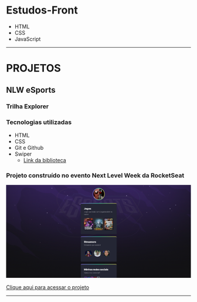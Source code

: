 # Estudos-Front

* HTML
* CSS
* JavaScript

_____________________________________________________________________________________________________

# PROJETOS

## NLW eSports
### Trilha Explorer

### Tecnologias utilizadas
* HTML
* CSS
* Git e Github
* Swiper 
    * [Link da biblioteca](https://swiperjs.com/demos)


### Projeto construído no evento Next Level Week da RocketSeat

![preview](./NLW/NLW-Explorer/preview.png)

[ Clique aqui para acessar o projeto](https://thiagoavelino1990.github.io/Estudos-Front/NLW/NLW-Explorer/)

_____________________________________________________________________________________________________

